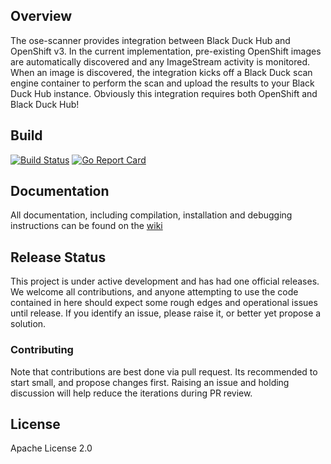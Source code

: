 ## Overview

The ose-scanner provides integration between Black Duck Hub and OpenShift v3. In the current implementation, pre-existing OpenShift images are automatically discovered and any ImageStream activity is monitored. When an image is discovered, the integration kicks off a Black Duck scan engine container to perform the scan and upload the results to your Black Duck Hub instance. Obviously this integration requires both OpenShift and Black Duck Hub!

## Build
[![Build Status](https://travis-ci.org/blackducksoftware/ose-scanner.svg?branch=master)](https://travis-ci.org/blackducksoftware/ose-scanner)
[![Go Report Card](https://goreportcard.com/badge/github.com/blackducksoftware/ose-scanner)](https://goreportcard.com/report/github.com/blackducksoftware/ose-scanner)

## Documentation

All documentation, including compilation, installation and debugging instructions can be found on the [wiki](https://github.com/blackducksoftware/ose-scanner/wiki)


## Release Status

This project is under active development and has had one official releases. We welcome all contributions, and anyone attempting to use the code contained in here should expect some rough edges and operational issues until release. If you identify an issue, please raise it, or better yet propose a solution.

### Contributing
Note that contributions are best done via pull request. Its recommended to start small, and propose changes first. Raising an issue and holding discussion will help reduce the iterations during PR review.

## License

Apache License 2.0 




